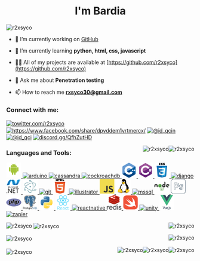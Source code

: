 <h1 align="center">I'm Bardia</h1>

<p align="left"> <img src="https://komarev.com/ghpvc/?username=r2xsyco&label=Profile%20views&color=0e75b6&style=flat" alt="r2xsyco" /> </p>

- 🔭 I’m currently working on [GitHub](https://github.com/r2xsyco)

- 🌱 I’m currently learning **python, html, css, javascript**

- 👨‍💻 All of my projects are available at [https://github.com/r2xsyco](https://github.com/r2xsyco)
- 💬 Ask me about **Penetration testing**
- 📫 How to reach me **rxsyco30@gmail.com**

<h3 align="left">Connect with me:</h3>
<p align="left">
<a href="https://twitter.com/towitter.com/r2xsyco" target="blank"><img align="center" src="https://raw.githubusercontent.com/rahuldkjain/github-profile-readme-generator/master/src/images/icons/Social/twitter.svg" alt="towitter.com/r2xsyco" height="30" width="40" /></a>
<a href="https://fb.com/https://www.facebook.com/share/dpvddem1vrtmercx/" target="blank"><img align="center" src="https://raw.githubusercontent.com/rahuldkjain/github-profile-readme-generator/master/src/images/icons/Social/facebook.svg" alt="https://www.facebook.com/share/dpvddem1vrtmercx/" height="30" width="40" /></a>
<a href="https://instagram.com/@id_qcin" target="blank"><img align="center" src="https://raw.githubusercontent.com/rahuldkjain/github-profile-readme-generator/master/src/images/icons/Social/instagram.svg" alt="@id_qcin" height="30" width="40" /></a>
<a href="https://www.youtube.com/c/@id_qci" target="blank"><img align="center" src="https://raw.githubusercontent.com/rahuldkjain/github-profile-readme-generator/master/src/images/icons/Social/youtube.svg" alt="@id_qci" height="30" width="40" /></a>
<a href="https://discord.gg/discord.gg/QfhZutHD" target="blank"><img align="center" src="https://raw.githubusercontent.com/rahuldkjain/github-profile-readme-generator/master/src/images/icons/Social/discord.svg" alt="discord.gg/QfhZutHD" height="30" width="40" /></a>
</p>
<img align="right" alt="r2xsyco" with = "400" src="https://user-images.githubusercontent.com/79422726/209227483-e2a272d5-1254-4828-823e-674ba891e8eb.gif">

<img align="right" alt="r2xsyco" with = "400" src="https://raw.githubusercontent.com/andreasbm/readme/master/assets/lines/rainbow.png">

<h3 align="left">Languages and Tools:</h3>
<p align="left"> <a href="https://developer.android.com" target="_blank" rel="noreferrer"> <img src="https://raw.githubusercontent.com/devicons/devicon/master/icons/android/android-original-wordmark.svg" alt="android" width="40" height="40"/> </a> <a href="https://www.arduino.cc/" target="_blank" rel="noreferrer"> <img src="https://cdn.worldvectorlogo.com/logos/arduino-1.svg" alt="arduino" width="40" height="40"/> </a> <a href="https://cassandra.apache.org/" target="_blank" rel="noreferrer"> <img src="https://www.vectorlogo.zone/logos/apache_cassandra/apache_cassandra-icon.svg" alt="cassandra" width="40" height="40"/> </a> <a href="https://www.cockroachlabs.com/product/cockroachdb/" target="_blank" rel="noreferrer"> <img src="https://cdn.worldvectorlogo.com/logos/cockroachdb.svg" alt="cockroachdb" width="40" height="40"/> </a> <a href="https://www.w3schools.com/cpp/" target="_blank" rel="noreferrer"> <img src="https://raw.githubusercontent.com/devicons/devicon/master/icons/cplusplus/cplusplus-original.svg" alt="cplusplus" width="40" height="40"/> </a> <a href="https://www.w3schools.com/cs/" target="_blank" rel="noreferrer"> <img src="https://raw.githubusercontent.com/devicons/devicon/master/icons/csharp/csharp-original.svg" alt="csharp" width="40" height="40"/> </a> <a href="https://www.w3schools.com/css/" target="_blank" rel="noreferrer"> <img src="https://raw.githubusercontent.com/devicons/devicon/master/icons/css3/css3-original-wordmark.svg" alt="css3" width="40" height="40"/> </a> <a href="https://www.djangoproject.com/" target="_blank" rel="noreferrer"> <img src="https://cdn.worldvectorlogo.com/logos/django.svg" alt="django" width="40" height="40"/> </a> <a href="https://dotnet.microsoft.com/" target="_blank" rel="noreferrer"> <img src="https://raw.githubusercontent.com/devicons/devicon/master/icons/dot-net/dot-net-original-wordmark.svg" alt="dotnet" width="40" height="40"/> </a> <a href="https://www.electronjs.org" target="_blank" rel="noreferrer"> <img src="https://raw.githubusercontent.com/devicons/devicon/master/icons/electron/electron-original.svg" alt="electron" width="40" height="40"/> </a> <a href="https://git-scm.com/" target="_blank" rel="noreferrer"> <img src="https://www.vectorlogo.zone/logos/git-scm/git-scm-icon.svg" alt="git" width="40" height="40"/> </a> <a href="https://www.w3.org/html/" target="_blank" rel="noreferrer"> <img src="https://raw.githubusercontent.com/devicons/devicon/master/icons/html5/html5-original-wordmark.svg" alt="html5" width="40" height="40"/> </a> <a href="https://www.adobe.com/in/products/illustrator.html" target="_blank" rel="noreferrer"> <img src="https://www.vectorlogo.zone/logos/adobe_illustrator/adobe_illustrator-icon.svg" alt="illustrator" width="40" height="40"/> </a> <a href="https://developer.mozilla.org/en-US/docs/Web/JavaScript" target="_blank" rel="noreferrer"> <img src="https://raw.githubusercontent.com/devicons/devicon/master/icons/javascript/javascript-original.svg" alt="javascript" width="40" height="40"/> </a> <a href="https://www.linux.org/" target="_blank" rel="noreferrer"> <img src="https://raw.githubusercontent.com/devicons/devicon/master/icons/linux/linux-original.svg" alt="linux" width="40" height="40"/> </a> <a href="https://www.microsoft.com/en-us/sql-server" target="_blank" rel="noreferrer"> <img src="https://www.svgrepo.com/show/303229/microsoft-sql-server-logo.svg" alt="mssql" width="40" height="40"/> </a> <a href="https://nodejs.org" target="_blank" rel="noreferrer"> <img src="https://raw.githubusercontent.com/devicons/devicon/master/icons/nodejs/nodejs-original-wordmark.svg" alt="nodejs" width="40" height="40"/> </a> <a href="https://www.photoshop.com/en" target="_blank" rel="noreferrer"> <img src="https://raw.githubusercontent.com/devicons/devicon/master/icons/photoshop/photoshop-line.svg" alt="photoshop" width="40" height="40"/> </a> <a href="https://www.php.net" target="_blank" rel="noreferrer"> <img src="https://raw.githubusercontent.com/devicons/devicon/master/icons/php/php-original.svg" alt="php" width="40" height="40"/> </a> <a href="https://www.postgresql.org" target="_blank" rel="noreferrer"> <img src="https://raw.githubusercontent.com/devicons/devicon/master/icons/postgresql/postgresql-original-wordmark.svg" alt="postgresql" width="40" height="40"/> </a> <a href="https://www.python.org" target="_blank" rel="noreferrer"> <img src="https://raw.githubusercontent.com/devicons/devicon/master/icons/python/python-original.svg" alt="python" width="40" height="40"/> </a> <a href="https://reactjs.org/" target="_blank" rel="noreferrer"> <img src="https://raw.githubusercontent.com/devicons/devicon/master/icons/react/react-original-wordmark.svg" alt="react" width="40" height="40"/> </a> <a href="https://reactnative.dev/" target="_blank" rel="noreferrer"> <img src="https://reactnative.dev/img/header_logo.svg" alt="reactnative" width="40" height="40"/> </a> <a href="https://redis.io" target="_blank" rel="noreferrer"> <img src="https://raw.githubusercontent.com/devicons/devicon/master/icons/redis/redis-original-wordmark.svg" alt="redis" width="40" height="40"/> </a> <a href="https://developer.apple.com/swift/" target="_blank" rel="noreferrer"> <img src="https://raw.githubusercontent.com/devicons/devicon/master/icons/swift/swift-original.svg" alt="swift" width="40" height="40"/> </a> <a href="https://unity.com/" target="_blank" rel="noreferrer"> <img src="https://www.vectorlogo.zone/logos/unity3d/unity3d-icon.svg" alt="unity" width="40" height="40"/> </a> <a href="https://vuejs.org/" target="_blank" rel="noreferrer"> <img src="https://raw.githubusercontent.com/devicons/devicon/master/icons/vuejs/vuejs-original-wordmark.svg" alt="vuejs" width="40" height="40"/> </a> <a href="https://zapier.com" target="_blank" rel="noreferrer"> 
<img src="https://www.vectorlogo.zone/logos/zapier/zapier-icon.svg" alt="zapier" width="40" height="40"/> </a> </p>
<img align="right" alt="r2xsyco" with = "400" src="https://raw.githubusercontent.com/andreasbm/readme/master/assets/lines/rainbow.png">

<p><img align="left" src="https://github-readme-stats.vercel.app/api/top-langs?username=r2xsyco&show_icons=true&locale=en&layout=compact" alt="r2xsyco" /></p>

<p>&nbsp;<img align="center" src="https://github-readme-stats.vercel.app/api?username=r2xsyco&show_icons=true&locale=en" alt="r2xsyco" /></p>

<img align="right" alt="r2xsyco" with = "400" src="https://raw.githubusercontent.com/andreasbm/readme/master/assets/lines/rainbow.png">

<p><img align="center" src="https://github-readme-streak-stats.herokuapp.com/?user=r2xsyco&" alt="r2xsyco" /></p>
<img align="right" alt="r2xsyco" with = "400" src="https://raw.githubusercontent.com/andreasbm/readme/master/assets/lines/rainbow.png">

<img align="right" alt="r2xsyco" with = "400" src="https://user-images.githubusercontent.com/79422726/209217641-7e2f383c-e008-42c6-ab40-be2aa906f35c.png">
<img align="right" alt="r2xsyco" with = "400" src="https://raw.githubusercontent.com/andreasbm/readme/master/assets/lines/rainbow.png">

<img align="middle" alt="r2xsyco" with = "400" src="https://user-images.githubusercontent.com/79422726/209227780-fbf22e91-a02c-4c07-916e-4dec48e97ff0.gif">
